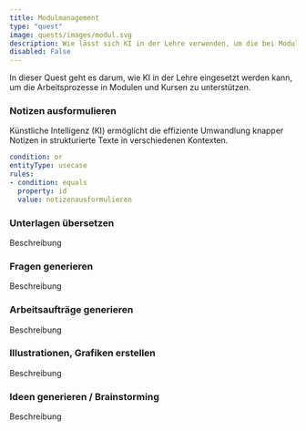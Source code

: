 ```yaml
---
title: Modulmanagement
type: "quest"
image: quests/images/modul.svg
description: Wie lässt sich KI in der Lehre verwenden, um die bei Modulen und Kursen anfallenden Arbeitsprozesse  zu unterstützen?
disabled: False
---
```



In dieser Quest geht es darum, wie KI in der Lehre eingesetzt werden kann, um die Arbeitsprozesse in Modulen und Kursen zu unterstützen.

###	Notizen ausformulieren
Künstliche Intelligenz (KI) ermöglicht die effiziente Umwandlung knapper Notizen in strukturierte Texte in verschiedenen Kontexten.


```yaml
condition: or
entityType: usecase
rules:
- condition: equals
  property: id
  value: notizenausformulieren
```


###	Unterlagen übersetzen
Beschreibung

###	Fragen generieren
Beschreibung

###	Arbeitsaufträge generieren
Beschreibung

###	Illustrationen, Grafiken erstellen
Beschreibung

###	Ideen generieren / Brainstorming
Beschreibung
